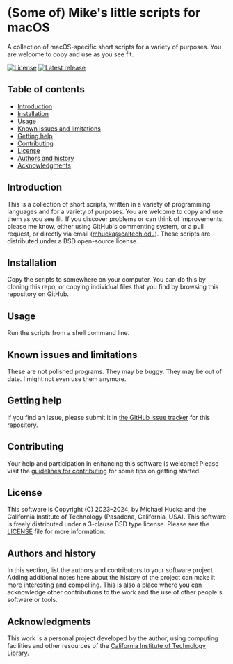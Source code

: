 # (Some of) Mike's little scripts for macOS

A collection of  macOS-specific short scripts for a variety of purposes.  You are welcome to copy and use as you see fit.

[![License](https://img.shields.io/badge/License-BSD--like-lightgrey.svg?style=flat-square)](https://choosealicense.com/licenses/bsd-3-clause)
[![Latest release](https://img.shields.io/github/v/release/mhucka/mac-scripts.svg?style=flat-square&color=b44e88)](https://github.com/mhucka/mac-scripts/releases)


## Table of contents

* [Introduction](#introduction)
* [Installation](#installation)
* [Usage](#usage)
* [Known issues and limitations](#known-issues-and-limitations)
* [Getting help](#getting-help)
* [Contributing](#contributing)
* [License](#license)
* [Authors and history](#authors-and-history)
* [Acknowledgments](#acknowledgments)


## Introduction

This is a collection of short scripts, written in a variety of programming languages and for a variety of purposes.  You are welcome to copy and use them as you see fit.  If you discover problems or can think of improvements, please me know, either using GitHub's commenting system, or a pull request, or directly via email ([mhucka@caltech.edu](mhucka@caltech.edu)).  These scripts are distributed under a BSD open-source license.


## Installation

Copy the scripts to somewhere on your computer.  You can do this by cloning this repo, or copying individual files that you find by browsing this repository on GitHub.


## Usage

Run the scripts from a shell command line.


## Known issues and limitations

These are not polished programs. They may be buggy. They may be out of date. I might not even use them anymore.


## Getting help

If you find an issue, please submit it in [the GitHub issue tracker](https://github.com/mhucka/mac-scripts/issues) for this repository.


## Contributing

Your help and participation in enhancing this software is welcome!  Please visit the [guidelines for contributing](https://github.com/mhucka/mac-scripts/blob/main/CONTRIBUTING.md) for some tips on getting started.


## License

This software is Copyright (C) 2023–2024, by Michael Hucka and the California Institute of Technology (Pasadena, California, USA).  This software is freely distributed under a 3-clause BSD type license.  Please see the [LICENSE](LICENSE) file for more information.


## Authors and history

In this section, list the authors and contributors to your software project.  Adding additional notes here about the history of the project can make it more interesting and compelling.  This is also a place where you can acknowledge other contributions to the work and the use of other people's software or tools.


## Acknowledgments

This work is a personal project developed by the author, using computing facilities and other resources of the [California Institute of Technology Library](https://www.library.caltech.edu).
